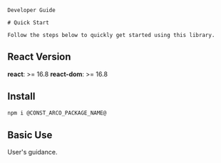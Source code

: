 `````
Developer Guide

# Quick Start

Follow the steps below to quickly get started using this library.
`````

## React Version

**react**: >= 16.8
**react-dom**: >= 16.8

## Install

```bash
npm i @CONST_ARCO_PACKAGE_NAME@
```

## Basic Use

User's guidance.
